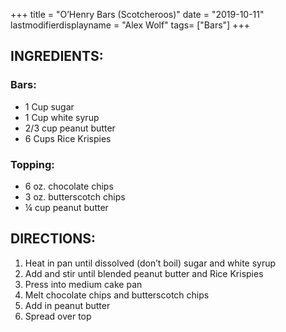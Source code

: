 +++
title = "O’Henry Bars (Scotcheroos)"
date = "2019-10-11"
lastmodifierdisplayname = "Alex Wolf"
tags= ["Bars"]
+++

## INGREDIENTS:

### Bars:

* 1 Cup sugar
* 1 Cup white syrup
* 2/3 cup peanut butter
* 6 Cups Rice Krispies

### Topping: 

* 6 oz. chocolate chips
* 3 oz. butterscotch chips
* ¼ cup peanut butter

## DIRECTIONS:

1. Heat in pan until dissolved (don’t boil) sugar and white syrup
2. Add and stir until blended peanut butter and Rice Krispies
3. Press into medium cake pan
4. Melt chocolate chips and butterscotch chips 
5. Add in peanut butter
6. Spread over top

